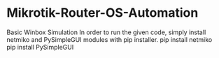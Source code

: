 # Mikrotik-Router-OS-Automation
Basic Winbox Simulation
In order to run the given code, simply install netmiko and PySimpleGUI modules with pip installer.
pip install netmiko    
pip install PySimpleGUI
